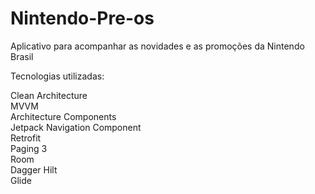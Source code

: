 # Nintendo-Pre-os
Aplicativo para acompanhar as novidades e as promoções da Nintendo Brasil

Tecnologias utilizadas:

Clean Architecture<br/>
MVVM<br/>
Architecture Components<br/>
Jetpack Navigation Component<br/>
Retrofit<br/>
Paging 3<br/>
Room<br/>
Dagger Hilt<br/>
Glide
